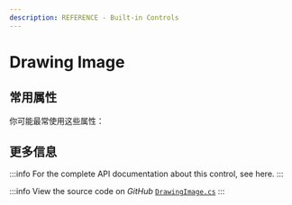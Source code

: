 ```yaml
---
description: REFERENCE - Built-in Controls
---
```


# Drawing Image

## 常用属性

你可能最常使用这些属性：

## 更多信息

:::info
For the complete API documentation about this control, see here.
:::

:::info
View the source code on _GitHub_ [`DrawingImage.cs`](https://github.com/AvaloniaUI/Avalonia/blob/master/src/Avalonia.Base/Media/DrawingImage.cs)
:::







